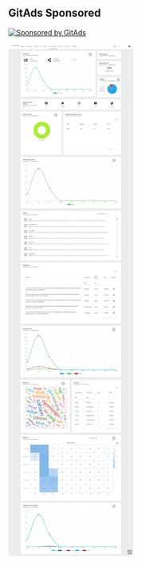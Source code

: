 ## GitAds Sponsored
[![Sponsored by GitAds](https://gitads.dev/v1/ad-serve?source=abewartech/trensaham@github)](https://gitads.dev/v1/ad-track?source=abewartech/trensaham@github)

![alt text](https://raw.githubusercontent.com/abewartech/TrenSaham/main/public/trensahambyabe.png?raw=true)
<!-- GitAds-Verify: D5MJ9AAT2C9X8K3427AP4YBZM9YR8MT1 -->




